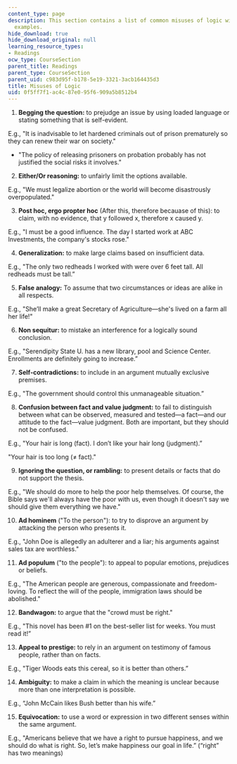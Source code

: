 ```yaml
---
content_type: page
description: This section contains a list of common misuses of logic with supporting
  examples.
hide_download: true
hide_download_original: null
learning_resource_types:
- Readings
ocw_type: CourseSection
parent_title: Readings
parent_type: CourseSection
parent_uid: c983d95f-b178-5e19-3321-3acb164435d3
title: Misuses of Logic
uid: 0f5ff7f1-ac4c-87e0-95f6-909a5b8512b4
---
```


1.  **Begging the question:** to prejudge an issue by using loaded language or stating something that is self-evident.

E.g., "It is inadvisable to let hardened criminals out of prison prematurely so they can renew their war on society."

*   "The policy of releasing prisoners on probation probably has not justified the social risks it involves."

2.  **Either/Or reasoning:** to unfairly limit the options available.

E.g., "We must legalize abortion or the world will become disastrously overpopulated."

3.  **Post hoc, ergo propter hoc** (After this, therefore becauase of this): to claim, with no evidence, that y followed x, therefore x caused y.

E.g., "I must be a good influence. The day I started work at ABC Investments, the company's stocks rose."

4.  **Generalization:** to make large claims based on insufficient data.

E.g., "The only two redheads I worked with were over 6 feet tall. All redheads must be tall.”

5.  **False analogy:** To assume that two circumstances or ideas are alike in all respects.

E.g., "She’ll make a great Secretary of Agriculture—she's lived on a farm all her life!"

6.  **Non sequitur:** to mistake an interference for a logically sound conclusion.

E.g., "Serendipity State U. has a new library, pool and Science Center. Enrollments are definitely going to increase.”

7.  **Self-contradictions:** to include in an argument mutually exclusive premises.

E.g., "The government should control this unmanageable situation.”

8.  **Confusion between fact and value judgment:** to fail to distinguish between what can be observed, measured and tested—a fact—and our attitude to the fact—value judgment. Both are important, but they should not be confused.

E.g., "Your hair is long (fact). I don’t like your hair long (judgment).”

"Your hair is too long (≠ fact)."

9.  **Ignoring the question, or rambling:** to present details or facts that do not support the thesis.

E.g., "We should do more to help the poor help themselves. Of course, the Bible says we'll always have the poor with us, even though it doesn't say we should give them everything we have."

10.  **Ad hominem** ("To the person"): to try to disprove an argument by attacking the person who presents it.

E.g., "John Doe is allegedly an adulterer and a liar; his arguments against sales tax are worthless."

11.  **Ad populum** ("to the people"): to appeal to popular emotions, prejudices or beliefs.

E.g., "The American people are generous, compassionate and freedom-loving. To reflect the will of the people, immigration laws should be abolished."

12.  **Bandwagon:** to argue that the "crowd must be right."

E.g., "This novel has been #1 on the best-seller list for weeks. You must read it!”

13.  **Appeal to prestige:** to rely in an argument on testimony of famous people, rather than on facts.

E.g., "Tiger Woods eats this cereal, so it is better than others.”

14.  **Ambiguity:** to make a claim in which the meaning is unclear because more than one interpretation is possible.

E.g., “John McCain likes Bush better than his wife.”

15.  **Equivocation:** to use a word or expression in two different senses within the same argument.

E.g., "Americans believe that we have a right to pursue happiness, and we should do what is right. So, let’s make happiness our goal in life.” (“right” has two meanings)